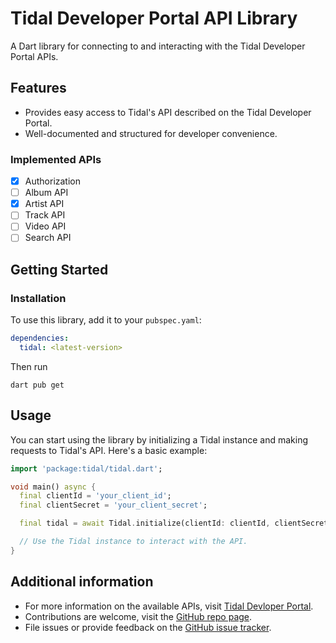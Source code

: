 # Tidal Developer Portal API Library

A Dart library for connecting to and interacting with the Tidal Developer Portal APIs.

## Features

- Provides easy access to Tidal's API described on the Tidal Developer Portal.
- Well-documented and structured for developer convenience.

### Implemented APIs

- [x] Authorization
- [ ] Album API
- [x] Artist API
- [ ] Track API
- [ ] Video API
- [ ] Search API

## Getting Started

### Installation

To use this library, add it to your `pubspec.yaml`:

```yaml
dependencies:
  tidal: <latest-version>
```

Then run

```shell
dart pub get
```

## Usage

You can start using the library by initializing a Tidal instance and making requests to Tidal's API. Here's a basic example:

```dart
import 'package:tidal/tidal.dart';

void main() async {
  final clientId = 'your_client_id';
  final clientSecret = 'your_client_secret';

  final tidal = await Tidal.initialize(clientId: clientId, clientSecret: clientSecret);

  // Use the Tidal instance to interact with the API.
}
```

## Additional information

- For more information on the available APIs, visit [Tidal Devloper Portal](https://developer.tidal.com/).
- Contributions are welcome, visit the [GitHub repo page](https://github.com/filippomenchini/tidal).
- File issues or provide feedback on the [GitHub issue tracker](https://github.com/filippomenchini/tidal/issues).
